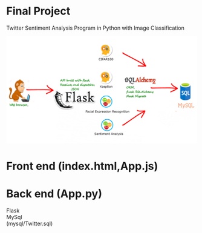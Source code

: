 # Final Project
Twitter Sentiment Analysis Program in Python with Image Classification


![alt text](https://github.com/arlennav/TweetAnalyzer/blob/master/overview.png)  
  
  

# Front end (index.html,App.js) 

  
  
# Back end (App.py)  
Flask  
MySql  
(mysql/Twitter.sql)
